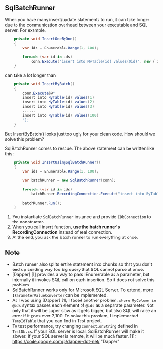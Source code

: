 SqlBatchRunner
-----------

When you have many insert/update statements to run, it can take longer due to the communication overhead between your executable and SQL server.
For example,
```c#
    private void InsertOneByOne()
    {
        var ids = Enumerable.Range(1, 100);
        
        foreach (var id in ids)
            conn.Execute("insert into MyTable(id) values(@id)", new { id });
    }
```
can take a lot longer than
```c#
    private void InsertByBatch()
    {
        conn.Execute(@"
        insert into MyTable(id) values(1)
        insert into MyTable(id) values(2)
        insert into MyTable(id) values(3)
        ......
        insert into MyTable(id) values(100)
        ");
    }
```
But InsertByBatch() looks just too ugly for your clean code. How should we solve this problem?

SqlBatchRunner comes to rescue. The above statement can be written like this:
```c#
    private void InsertUsingSqlBatchRunner()
    {
        var ids = Enumerable.Range(1, 100);
        
        var batchRunner = new SqlBatchRunner(conn);
        
        foreach (var id in ids)
            batchRunner.RecordingConnection.Execute("insert into MyTable(id) values(@id)", new { id });
            
        batchRunner.Run();
    }
```
1. You instantiate ```SqlBatchRunner``` instance and provide ```IDbConnection``` to the constructor. 
2. When you call insert function, **use the batch runner's RecordingConnection** instead of real connection. 
3. At the end, you ask the batch runner to run everything at once.

Note
-----------
* Batch runner also splits entire statement into chunks so that you don't end up sending way too big query that SQL cannot parse at once.
* [Dapper] [1] provides a way to pass IEnumerable as a parameter, but internally it invokes SQL call on each insertion. So it does not solve this problem.
* SqlBatchRunner works only for Microsoft SQL Server. To extend, more ```IParameterValueConverter``` can be implemented.
* As I was using [Dapper] [1], I faced another problem. ```where MyColumn in @ids``` syntax passes each element of ```@ids``` as a separate parameter. Not only that it will be super slow as it gets bigger, but also SQL will raise an error if it goes over 2,100.
To solve this problem, I implemented ```TempIdTable``` that you can find in Test project.
* To test performance, try changing ```connectionString``` defined in ```TestDb.cs```. If your SQL server is local, SqlBatchRunner will make it slower. If your SQL server is remote, it will be much faster.
[1]: https://code.google.com/p/dapper-dot-net/ "Dapper"
